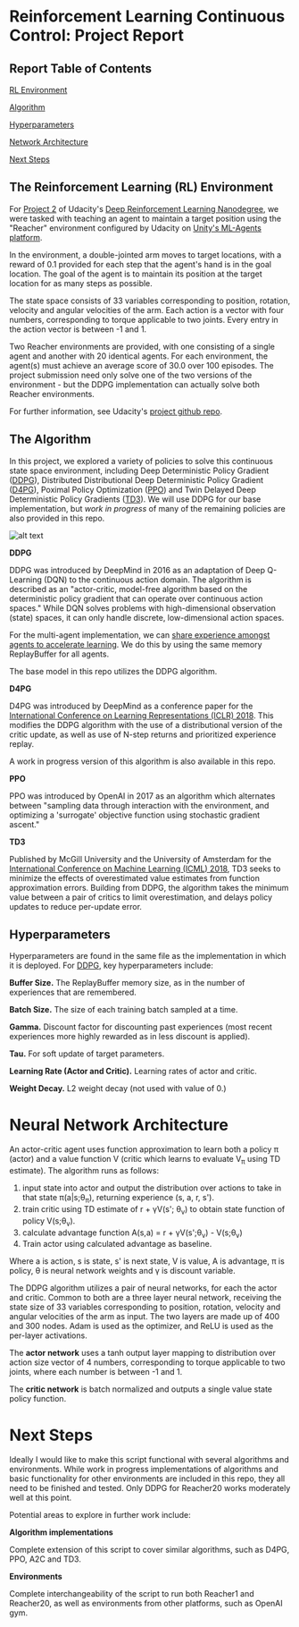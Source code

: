 <a name="report"></a>
# Reinforcement Learning Continuous Control: Project Report

## Report Table of Contents

[RL Environment](#environment)

[Algorithm](#algorithm)

[Hyperparameters](#hyperparameters)

[Network Architecture](#network)

[Next Steps](#nextsteps)

<a name="environment"></a>
## The Reinforcement Learning (RL) Environment

For [Project 2](https://github.com/udacity/deep-reinforcement-learning/tree/master/p2_continuous-control) of Udacity's [Deep Reinforcement Learning Nanodegree](https://github.com/udacity/deep-reinforcement-learning), we were tasked with teaching an agent to maintain a target position using the "Reacher" environment configured by Udacity on [Unity's ML-Agents platform](https://github.com/Unity-Technologies/ml-agents).  

In the environment, a double-jointed arm moves to target locations, with a reward of 0.1 provided for each step that the agent's hand is in the goal location.  The goal of the agent is to maintain its position at the target location for as many steps as possible.  

The state space consists of 33 variables corresponding to position, rotation, velocity and angular velocities of the arm.  Each action is a vector with four numbers, corresponding to torque applicable to two joints.  Every entry in the action vector is between -1 and 1.  

Two Reacher environments are provided, with one consisting of a single agent and another with 20 identical agents.  For each environment, the agent(s) must achieve an average score of 30.0 over 100 episodes.  The project submission need only solve one of the two versions of the environment - but the DDPG implementation can actually solve both Reacher environments.  

For further information, see Udacity's [project github repo](https://github.com/udacity/deep-reinforcement-learning/tree/master/p2_continuous-control).

<a name="algorithm"></a>
## The Algorithm

In this project, we explored a variety of policies to solve this continuous state space environment, including Deep Deterministic Policy Gradient ([DDPG](https://arxiv.org/abs/1509.02971)), Distributed Distributional Deep Deterministic Policy Gradient ([D4PG](https://arxiv.org/pdf/1804.08617.pdf)), Poximal Policy Optimization ([PPO](https://arxiv.org/pdf/1707.06347.pdf)) and Twin Delayed Deep Deterministic Policy Gradients ([TD3](https://arxiv.org/abs/1802.09477)). We will use DDPG for our base implementation, but *work in progress* of many of the remaining policies are also provided in this repo.  

![alt text](https://github.com/cipher813/rl_continuous_control/blob/master/charts/201901030755_plotresults.png "Reacher20 Results with DDPG")

**DDPG**

DDPG was introduced by DeepMind in 2016 as an adaptation of Deep Q-Learning (DQN) to the continuous action domain.  The algorithm is described as an "actor-critic, model-free algorithm based on the deterministic policy gradient that can operate over continuous action spaces."  While DQN solves problems with high-dimensional observation (state) spaces, it can only handle discrete, low-dimensional action spaces.  

For the multi-agent implementation, we can [share experience amongst agents to accelerate learning](https://ai.googleblog.com/2016/10/how-robots-can-acquire-new-skills-from.html).  We do this by using the same memory ReplayBuffer for all agents.

The base model in this repo utilizes the DDPG algorithm.  

**D4PG**

D4PG was introduced by DeepMind as a conference paper for the [International Conference on Learning Representations (ICLR) 2018](https://iclr.cc/archive/www/doku.php%3Fid=iclr2018:main.html).  This modifies the DDPG algorithm with the use of a distributional version of the critic update, as well as use of N-step returns and prioritized experience replay.   

A work in progress version of this algorithm is also available in this repo.   

**PPO**

PPO was introduced by OpenAI in 2017 as an algorithm which alternates between "sampling data through interaction with the environment, and optimizing a 'surrogate' objective function using stochastic gradient ascent."

**TD3**

Published by McGill University and the University of Amsterdam for the [International Conference on Machine Learning (ICML) 2018](https://icml.cc/Conferences/2018), TD3 seeks to minimize the effects of overestimated value estimates from function approximation errors.  Building from DDPG, the algorithm takes the minimum value between a pair of critics to limit overestimation, and delays policy updates to reduce per-update error.  

<a name="hyperparameters"></a>
## Hyperparameters

Hyperparameters are found in the same file as the implementation in which it is deployed.  For [DDPG](https://github.com/cipher813/rl_continuous_control/blob/master/scripts/agents/DDPG.py), key hyperparameters include:

**Buffer Size.**  The ReplayBuffer memory size, as in the number of experiences that are remembered.   

**Batch Size.**  The size of each training batch sampled at a time.    

**Gamma.**  Discount factor for discounting past experiences (most recent experiences more highly rewarded as in less discount is applied).  

**Tau.**  For soft update of target parameters.  

**Learning Rate (Actor and Critic).**  Learning rates of actor and critic.  

**Weight Decay.**  L2 weight decay (not used with value of 0.)

<a name="network"></a>
# Neural Network Architecture

An actor-critic agent uses function approximation to learn both a policy &pi; (actor) and a value function V (critic which learns to evaluate V<sub>&pi;</sub> using TD estimate).  The algorithm runs as follows:
1. input state into actor and output the distribution over actions to take in that state &pi;(a|s;&theta;<sub>&pi;</sub>), returning experience (s, a, r, s').
2. train critic using TD estimate of r + &gamma;V(s'; &theta;<sub>v</sub>) to obtain state function of policy V(s;&theta;<sub>v</sub>).
3. calculate advantage function A(s,a) = r + &gamma;V(s';&theta;<sub>v</sub>) - V(s;&theta;<sub>v</sub>)
4. Train actor using calculated advantage as baseline.  

Where a is action, s is state, s' is next state, V is value, A is advantage, &pi; is policy, &theta; is neural network weights and &gamma; is discount variable.  

The DDPG algorithm utilizes a pair of neural networks, for each the actor and critic.  Common to both are a three layer neural network, receiving the state size of 33 variables corresponding to position, rotation, velocity and angular velocities of the arm as input.  The two layers are made up of 400 and 300 nodes.  Adam is used as the optimizer, and ReLU is used as the per-layer activations.  

The **actor network** uses a tanh output layer mapping to distribution over action size vector of 4 numbers, corresponding to torque applicable to two joints, where each number is between -1 and 1.  

The **critic network** is batch normalized and outputs a single value state policy function.

<a name="nextsteps"></a>
# Next Steps

Ideally I would like to make this script functional with several algorithms and environments.  While work in progress implementations of algorithms and basic functionality for other environments are included in this repo, they all need to be finished and tested.  Only DDPG for Reacher20 works moderately well at this point.  

Potential areas to explore in further work include:

**Algorithm implementations**

Complete extension of this script to cover similar algorithms, such as D4PG, PPO, A2C and TD3.  

**Environments**

Complete interchangeability of the script to run both Reacher1 and Reacher20, as well as environments from other platforms, such as OpenAI gym.  
